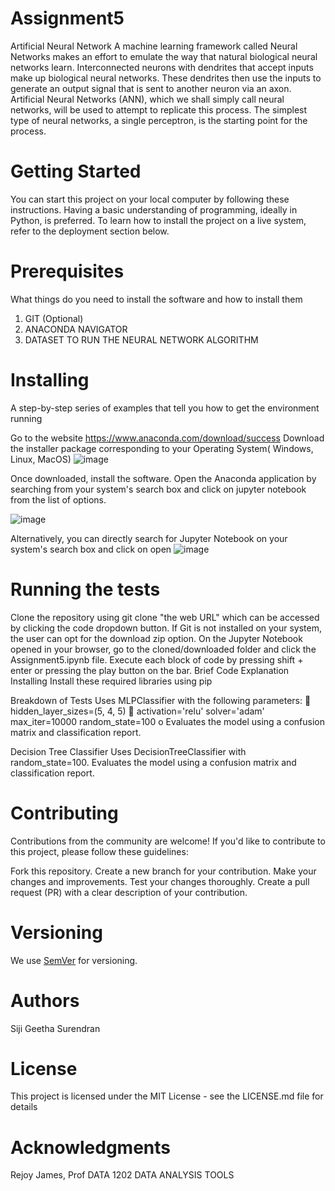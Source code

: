 # Assignment5
Artificial Neural Network 
A machine learning framework called Neural Networks makes an effort to emulate the way that natural biological neural networks learn. Interconnected neurons with dendrites that accept inputs make up biological neural networks. These dendrites then use the inputs to generate an output signal that is sent to another neuron via an axon. Artificial Neural Networks (ANN), which we shall simply call neural networks, will be used to attempt to replicate this process. The simplest type of neural networks, a single perceptron, is the starting point for the process.

# Getting Started
You can start this project on your local computer by following these instructions. Having a basic understanding of programming, ideally in Python, is preferred. To learn how to install the project on a live system, refer to the deployment section below.

# Prerequisites
What things do you need to install the software and how to install them

1. GIT (Optional)
2. ANACONDA NAVIGATOR
3. DATASET TO RUN THE NEURAL NETWORK ALGORITHM
   
# Installing

A step-by-step series of examples that tell you how to get the environment running

Go to the website https://www.anaconda.com/download/success
Download the installer package corresponding to your Operating System( Windows, Linux, MacOS)
![image](https://github.com/user-attachments/assets/3c019005-5c22-4e54-97c8-055ef59f7a5c)



Once downloaded, install the software. 
Open the Anaconda application by searching from your system's search box and click on jupyter notebook from the list of options.

![image](https://github.com/user-attachments/assets/cee5785c-9aa2-43c1-9e86-5396dc630475)


Alternatively, you can directly search for Jupyter Notebook on your system's search box and click on open
![image](https://github.com/user-attachments/assets/d4587d7c-ec12-460b-a9d8-ae1377f6ce92)



# Running the tests
Clone the repository using git clone "the web URL" which can be accessed by clicking the code dropdown button.
If Git is not installed on your system, the user can opt for the download zip option.
On the Jupyter Notebook opened in your browser, go to the cloned/downloaded folder and click the Assignment5.ipynb file.
Execute each block of code by pressing shift + enter or pressing the play button on the bar.
Brief Code Explanation
Installing
Install these required libraries using pip

Breakdown of Tests
Uses MLPClassifier with the following parameters:  hidden_layer_sizes=(5, 4, 5)  activation='relu' solver='adam' max_iter=10000 random_state=100 o Evaluates the model using a confusion matrix and classification report.

Decision Tree Classifier
Uses DecisionTreeClassifier with random_state=100. Evaluates the model using a confusion matrix and classification report.

# Contributing
Contributions from the community are welcome! If you'd like to contribute to this project, please follow these guidelines:

Fork this repository.
Create a new branch for your contribution.
Make your changes and improvements.
Test your changes thoroughly.
Create a pull request (PR) with a clear description of your contribution.

# Versioning
We use [SemVer](https://gist.github.com/PurpleBooth/109311bb0361f32d87a2#:~:text=We%20use%20SemVer%20for%20versioning.) for versioning.

# Authors
Siji Geetha Surendran

# License
This project is licensed under the MIT License - see the LICENSE.md file for details

# Acknowledgments
Rejoy James, Prof DATA 1202 DATA ANALYSIS TOOLS
